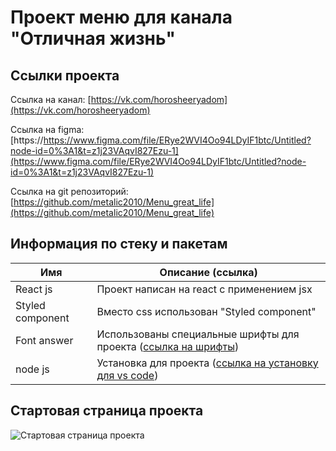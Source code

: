 # Проект меню для канала "Отличная жизнь"
## Ссылки проекта
Ссылка на канал: [https://vk.com/horosheeryadom](https://vk.com/horosheeryadom)

Ссылка на figma: [https://https://www.figma.com/file/ERye2WVI4Oo94LDyIF1btc/Untitled?node-id=0%3A1&t=z1j23VAqvI827Ezu-1](https://www.figma.com/file/ERye2WVI4Oo94LDyIF1btc/Untitled?node-id=0%3A1&t=z1j23VAqvI827Ezu-1)

Ссылка на git репозиторий: [https://github.com/metalic2010/Menu_great_life](https://github.com/metalic2010/Menu_great_life)

## Информация по стеку и пакетам
| Имя | Описание (ссылка) |
| ------ | ------ |
| React js | Проект написан на react с применением jsx |
| Styled component | Вместо css использован "Styled component" |
| Font answer | Использованы специальные шрифты для проекта ([ссылка на шрифты](https://astronautweb.co/snippet/font-awesome/)) |
| node js | Установка для проекта ([ссылка на установку для vs code](https://code.visualstudio.com/docs/nodejs/reactjs-tutorial)) |

## Стартовая страница проекта
![Стартовая страница проекта](https://github.com/metalic2010/Menu_great_life/raw/main/images_project/Main_page.png)